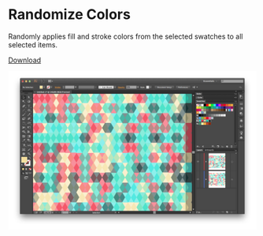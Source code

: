 # Randomize Colors 

Randomly applies fill and stroke colors from the selected swatches to all selected items.

[Download](https://raw.github.com/davidderaedt/CSscripts/master/illustrator/randomizeColors/randomizeColors.jsx)

![image](screenshot.png)